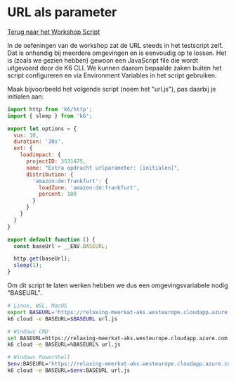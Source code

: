 # URL als parameter

[Terug naar het Workshop Script](handson.md)

In de oefeningen van de workshop zat de URL steeds in het testscript zelf. Dat is onhandig bij meerdere omgevingen en is eenvoudig op te lossen. Het is (zoals we gezien hebben) gewoon een JavaScript file die wordt uitgevoerd door de K6 CLI. We kunnen daarom bepaalde zaken buiten het script configureren en via Environment Variables in het script gebruiken. 

Maak bijvoorbeeld het volgende script (noem het "url.js"), pas daarbij je initialen aan:

```javascript
import http from 'k6/http';
import { sleep } from 'k6';

export let options = {
  vus: 10,
  duration: '30s',
  ext: {
    loadimpact: {
      projectID: 3531475,
      name: "Extra opdracht urlparameter: [initialen]",
      distribution: {
        'amazon:de:frankfurt': {
          loadZone: 'amazon:de:frankfurt',
          percent: 100
        }
      }
    }
  }
}

export default function () {
  const baseUrl = __ENV.BASEURL;

  http.get(baseUrl);
  sleep(1);
}
```

Om dit script te laten werken hebben we dus een omgevingsvariabele nodig "BASEURL". 

```bash
# Linux, WSL, MacOS
export BASEURL='https://relaxing-meerkat-aks.westeurope.cloudapp.azure.com'
k6 cloud -e BASEURL=$BASEURL url.js

# Windows CMD
set BASEURL=https://relaxing-meerkat-aks.westeurope.cloudapp.azure.com
k6 cloud -e BASEURL=%BASEURL% url.js

# Windows PowerShell
$env:BASEURL='https://relaxing-meerkat-aks.westeurope.cloudapp.azure.com'
k6 cloud -e BASEURL=$env:BASEURL url.js
```


